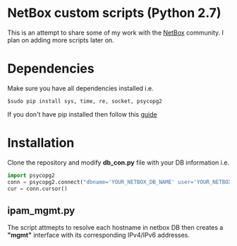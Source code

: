 # NetBox custom scripts (Python 2.7)
This is an attempt to share some of my work with the [NetBox](https://github.com/digitalocean/netbox) community. I plan on adding more scripts later on.
# Dependencies
Make sure you have all dependencies installed i.e.  
```
$sudo pip install sys, time, re, socket, psycopg2
```
If you don't have pip installed then follow this [guide](https://pip.pypa.io/en/stable/installing/) 
# Installation
Clone the repository and modify **db_con.py** file with your DB information i.e.
```python
import psycopg2
conn = psycopg2.connect("dbname='YOUR_NETBOX_DB_NAME' user='YOUR_NETBOX_USERNAME' host='YOUR_NETBOX_DB_IP_ADDRESS' password='YOUR_NETBOX_DB_PASSWORD'")
cur = conn.cursor()
```

## ipam_mgmt.py 
The script attmepts to resolve each hostname in netbox DB then creates a **"mgmt"** interface with its corresponding IPv4/IPv6 addresses. 
